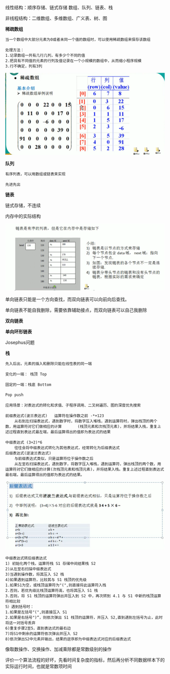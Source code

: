 线性结构：顺序存储、链式存储   数组、队列、链表、栈

非线程结构：二维数组、多维数组、广义表、树、图



**稀疏数组**

```
当一个数组中大部分元素为0或者未同一个值的数组时，可以使用稀疏数组来保存该数组

处理方法：
1.记录数组一共有几行几列，有多少个不同的值
2.把具有不同值的元素的行列及值记录在一个小规模的数组中，从而缩小程序规模
3.行不确定，列有3列
```

![image](./picture/xssz.png)



**队列**  

```
有序列表，可以用数组或链表来实现

先进先出

```





**链表**



链式存储，不连续

内存中的实际结构

![image](./picture/lb.png)

 

单向链表只能是一个方向查找，而双向链表可以向前向后查找。

单向链表不能自我删除，需要依靠辅助接点，而双向链表可以自己我删除



**双向链表**



**单向环形链表**

Josephus问题



**栈**

```
先入后出，元素的插入和删除只能在线性表的同一端

变化的一端： 栈顶 Top

固定的一端：栈底 Bottom 

Pop push

应用场景：对表达式的转化和求值、子程序调用、二叉树遍历、图的深度优先搜索

前缀表达式(波兰表达式)   运算符在操作数之前 -*+123
	从右到左扫描表达式，遇到数字时，将数字压入堆栈，遇到运算符时，弹出栈顶的两个数，用运算符对它们做相应的计算    	(栈顶元素和次栈顶元素)，并将结果入栈，重复上述过程直到表达式最左端，最后运算得出的值即为表达式的结果

中缀表达式 (3+2)*6
	往往会将中缀表达式转化为其他表达式，经常转化为后缀表达式
后缀表达式(逆波兰表达式)
	与前缀表达式类似，只是运算符位于操作数之后  
	从左至右扫描表达式，遇到数字，将数字压入堆栈，遇到运算符，弹出栈顶的两个数，用运算符对它们做相应的计算(次栈顶元素和栈顶元素)，并将结果入栈。重复上述过程直到表达式最右端，最后运算得出的值即为表达式的结果。
```

![image](./picture/11.png)

```
中缀表达式转后缀表达式
1) 初始化两个栈，运算符栈 S1 存储中间结果栈 S2
2)从左至右扫描中缀表达式
3)当遇到操作数，将其压入 S2 栈
4)如果遇到运算符，比较其与 S1 栈顶的优先级
1.如果S1为空，或栈顶运算符为"(",则直接将此运算符入栈
2.否则，若优先级比栈顶运算符高，也将其压入 S1 栈
3.否则，将 S1 栈顶的运算符弹出并压入到 S2 中，再次转到 4.1 与 S1 中新的栈顶运算符相比较
5）遇到括号时：
1.如果是左括号"(",则直接压入 S1
2.如果是右括号")“，则依次弹出 S1 栈顶的运算符，并压入 S2,直到遇到左括号为止，此时将这一对括号丢弃
6)重复步骤2至5，直到表达式的最右边
7)将S1中剩余的运算符依次弹出并压入 S2
8)依次弹出S2中元素并输出，结果的逆序即为中缀表达式对应的后缀表达式

```







像取数操作、交换操作、加减乘除都是常数级别的操作

评价一个算法流程的好坏，先看时间复杂度的指标，然后再分析不同数据样本下的实际运行时间，也就是常数项时间